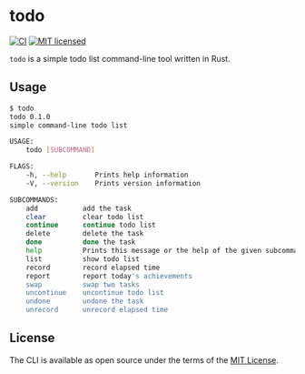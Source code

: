# todo

[![CI](https://github.com/thekuwayama/todo/workflows/CI/badge.svg)](https://github.com/thekuwayama/todo/actions?workflow=CI)
[![MIT licensed](https://img.shields.io/badge/license-MIT-brightgreen.svg)](https://raw.githubusercontent.com/thekuwayama/todo/master/LICENSE.txt)

`todo` is a simple todo list command-line tool written in Rust.


## Usage

```bash
$ todo
todo 0.1.0
simple command-line todo list

USAGE:
    todo [SUBCOMMAND]

FLAGS:
    -h, --help       Prints help information
    -V, --version    Prints version information

SUBCOMMANDS:
    add           add the task
    clear         clear todo list
    continue      continue todo list
    delete        delete the task
    done          done the task
    help          Prints this message or the help of the given subcommand(s)
    list          show todo list
    record        record elapsed time
    report        report today's achievements
    swap          swap two tasks
    uncontinue    uncontinue todo list
    undone        undone the task
    unrecord      unrecord elapsed time
```


## License

The CLI is available as open source under the terms of the [MIT License](http://opensource.org/licenses/MIT).
